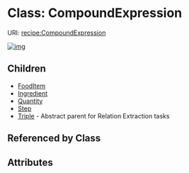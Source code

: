 
# Class: CompoundExpression




URI: [recipe:CompoundExpression](http://w3id.org/ontogpt/recipe/CompoundExpression)


[![img](https://yuml.me/diagram/nofunky;dir:TB/class/[Triple],[Step],[Quantity],[Ingredient],[FoodItem],[CompoundExpression]^-[Triple],[CompoundExpression]^-[Step],[CompoundExpression]^-[Quantity],[CompoundExpression]^-[Ingredient],[CompoundExpression]^-[FoodItem])](https://yuml.me/diagram/nofunky;dir:TB/class/[Triple],[Step],[Quantity],[Ingredient],[FoodItem],[CompoundExpression]^-[Triple],[CompoundExpression]^-[Step],[CompoundExpression]^-[Quantity],[CompoundExpression]^-[Ingredient],[CompoundExpression]^-[FoodItem])

## Children

 * [FoodItem](FoodItem.md)
 * [Ingredient](Ingredient.md)
 * [Quantity](Quantity.md)
 * [Step](Step.md)
 * [Triple](Triple.md) - Abstract parent for Relation Extraction tasks

## Referenced by Class


## Attributes

